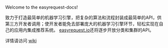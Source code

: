 Welcome to the easyrequest-docs!

致力于打造最简单的机器学习引擎，把复杂的算法和流程封装成最简单的API，供第三方开发者调用；使开发者能免去部署庞大的机器学习引擎环节，轻松实现在自己的应用内集成推荐系统。
[easyrequest.io](http://easyrequest.io)还将逐步开放分类和集群的API。

详情请访问 [wiki](https://github.com/easyrequest/easyrequest-docs/wiki)

